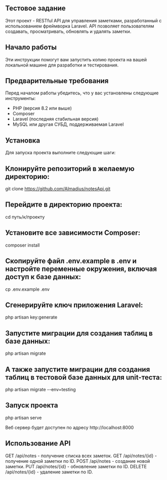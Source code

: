 ## Тестовое задание

Этот проект - RESTful API для управления заметками, разработанный с использованием фреймворка Laravel. API позволяет пользователям создавать, просматривать, обновлять и удалять заметки.

## Начало работы

Эти инструкции помогут вам запустить копию проекта на вашей локальной машине для разработки и тестирования.

## Предварительные требования

Перед началом работы убедитесь, что у вас установлены следующие инструменты:

- PHP (версия 8.2 или выше)
- Composer
- Laravel (последняя стабильная версия)
- MySQL или другая СУБД, поддерживаемая Laravel

## Установка

Для запуска проекта выполните следующие шаги:

## Клонируйте репозиторий в желаемую директорию:

git clone https://github.com/Almadius/notesApi.git

## Перейдите в директорию проекта:

cd путь/к/проекту

## Установите все зависимости Composer:

composer install

## Скопируйте файл .env.example в .env и настройте переменные окружения, включая доступ к базе данных:

cp .env.example .env

## Сгенерируйте ключ приложения Laravel:

php artisan key:generate

## Запустите миграции для создания таблиц в базе данных:

php artisan migrate

## А также запустите миграции для создания таблиц в тестовой базе данных для unit-теста:

php artisan migrate --env=testing

## Запуск проекта

php artisan serve

Веб сервер будет доступен по адресу http://localhost:8000

## Использование API

GET /api/notes - получение списка всех заметок.
GET /api/notes/{id} - получение одной заметки по ID.
POST /api/notes - создание новой заметки.
PUT /api/notes/{id} - обновление заметки по ID.
DELETE /api/notes/{id} - удаление заметки по ID.
